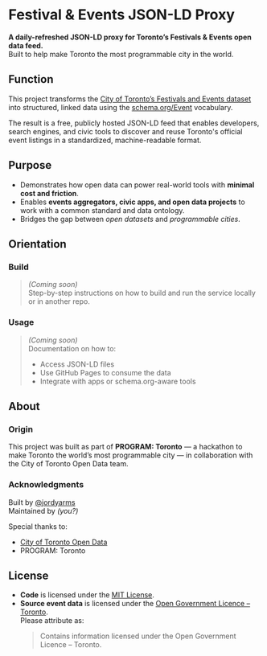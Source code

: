 # Festival & Events JSON-LD Proxy

**A daily-refreshed JSON-LD proxy for Toronto’s Festivals & Events open data feed.**  
Built to help make Toronto the most programmable city in the world.

## Function

This project transforms the [City of Toronto’s Festivals and Events dataset](https://open.toronto.ca/dataset/festivals-events/) into structured, linked data using the [schema.org/Event](https://schema.org/Event) vocabulary.

The result is a free, publicly hosted JSON-LD feed that enables developers, search engines, and civic tools to discover and reuse Toronto's official event listings in a standardized, machine-readable format.

## Purpose

- Demonstrates how open data can power real-world tools with **minimal cost and friction**.
- Enables **events aggregators, civic apps, and open data projects** to work with a common standard and data ontology.
- Bridges the gap between *open datasets* and *programmable cities*.

## Orientation

### Build

> _(Coming soon)_  
> Step-by-step instructions on how to build and run the service locally or in another repo.

### Usage

> _(Coming soon)_  
> Documentation on how to:
> - Access JSON-LD files
> - Use GitHub Pages to consume the data
> - Integrate with apps or schema.org-aware tools

## About

### Origin

This project was built as part of **PROGRAM: Toronto** — a hackathon to make Toronto the world’s most programmable city — in collaboration with the City of Toronto Open Data team.

### Acknowledgments

Built by [@jordyarms](https://github.com/jordyarms)  
Maintained by _(you?)_

Special thanks to:
- [City of Toronto Open Data](https://open.toronto.ca/)
- PROGRAM: Toronto

## License

- **Code** is licensed under the [MIT License](LICENSE).
- **Source event data** is licensed under the [Open Government Licence – Toronto](https://open.toronto.ca/open-data-licence/).  
  Please attribute as:  
  > Contains information licensed under the Open Government Licence – Toronto.
